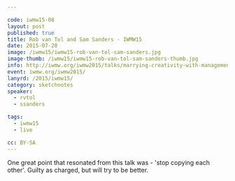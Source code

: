 ```yaml
---

code: iwmw15-08
layout: post
published: true
title: Rob van Tol and Sam Sanders - IWMW15
date: 2015-07-28
image: /iwmw15/iwmw15-rob-van-tol-sam-sanders.jpg
image-thumb: /iwmw15/iwmw15-rob-van-tol-sam-sanders-thumb.jpg
info: http://iwmw.org/iwmw2015/talks/marrying-creativity-with-management-complexity/
event: iwmw.org/iwmw2015/
lanyrd: /2015/iwmw15/
category: sketchnotes
speaker:
  - rvtol
  - ssanders

tags:
  - iwmw15
  - live

cc: BY-SA
---
```


One great point that resonated from this talk was - 'stop copying each other'. Guilty as charged, but will try to be better.
